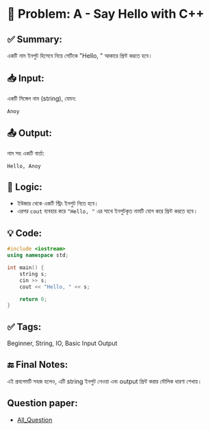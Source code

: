 # 🧩 Problem: A - Say Hello with C++

## ✅ Summary:
একটি নাম ইনপুট হিসেবে নিয়ে সেটিকে "Hello, <name>" আকারে প্রিন্ট করতে হবে।

## 📥 Input:
একটি সিঙ্গেল নাম (string), যেমন:
```
Anoy
```

## 📤 Output:
নাম সহ একটি বার্তা:
```
Hello, Anoy
```

## 🧠 Logic:
- ইউজার থেকে একটি স্ট্রিং ইনপুট নিতে হবে।
- এরপর `cout` ব্যবহার করে `"Hello, "` এর সাথে ইনপুটকৃত নামটি যোগ করে প্রিন্ট করতে হবে।

## 💡 Code:
```cpp
#include <iostream>
using namespace std;

int main() {
    string s;
    cin >> s;
    cout << "Hello, " << s;

    return 0;
}
```

## ✅ Tags:
Beginner, String, IO, Basic Input Output

## 🔚 Final Notes:
এই প্রবলেমটি সহজ হলেও, এটি string ইনপুট নেওয়া এবং output প্রিন্ট করার মৌলিক ধারণা শেখায়।

## Question paper:
- [All_Question](../Question%20Paper/All_Question.pdf)
